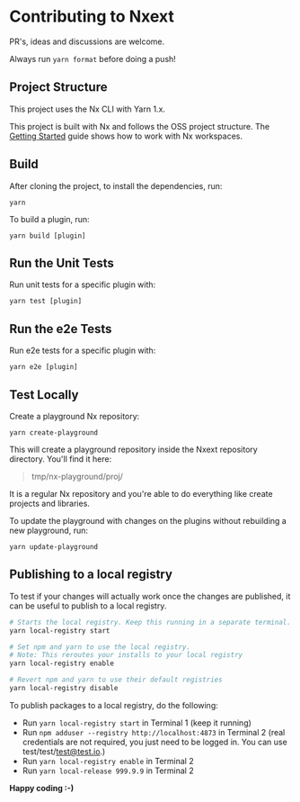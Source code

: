 # Contributing to Nxext

PR's, ideas and discussions are welcome.

Always run `yarn format` before doing a push!

## Project Structure

This project uses the Nx CLI with Yarn 1.x.

This project is built with Nx and follows the OSS project structure. The [Getting Started](https://nx.dev/getting-started) guide shows how to work with Nx workspaces.

## Build

After cloning the project, to install the dependencies, run:

```
yarn
```

To build a plugin, run:

```
yarn build [plugin]
```

## Run the Unit Tests

Run unit tests for a specific plugin with:

```
yarn test [plugin]
```

## Run the e2e Tests

Run e2e tests for a specific plugin with:

```
yarn e2e [plugin]
```

## Test Locally

Create a playground Nx repository:

```
yarn create-playground
```

This will create a playground repository inside the Nxext repository directory. You'll find it here:

> tmp/nx-playground/proj/

It is a regular Nx repository and you're able to do everything like create projects and libraries.

To update the playground with changes on the plugins without rebuilding a new playground, run:

```
yarn update-playground
```

## Publishing to a local registry

To test if your changes will actually work once the changes are published,
it can be useful to publish to a local registry.

```bash
# Starts the local registry. Keep this running in a separate terminal.
yarn local-registry start

# Set npm and yarn to use the local registry.
# Note: This reroutes your installs to your local registry
yarn local-registry enable

# Revert npm and yarn to use their default registries
yarn local-registry disable
```

To publish packages to a local registry, do the following:

- Run `yarn local-registry start` in Terminal 1 (keep it running)
- Run `npm adduser --registry http://localhost:4873` in Terminal 2 (real credentials are not required, you just need to be logged in. You can use test/test/test@test.io.)
- Run `yarn local-registry enable` in Terminal 2
- Run `yarn local-release 999.9.9` in Terminal 2

**Happy coding :-)**
